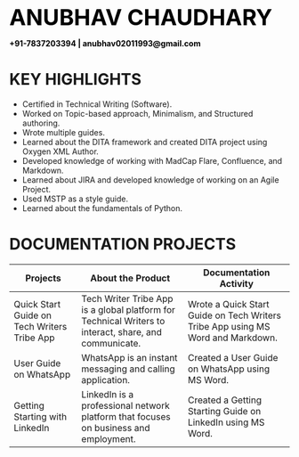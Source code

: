 <p><b><span style="color:black;font-size:40px">ANUBHAV CHAUDHARY</span></b></p>
<p ><b><span style="color:black;font-size:14px">+91-7837203394 | anubhav02011993@gmail.com </span></b></p>

# KEY HIGHLIGHTS
*	Certified in Technical Writing (Software).
*	Worked on Topic-based approach, Minimalism, and Structured authoring.
*	Wrote multiple guides.
*	Learned about the DITA framework and created DITA project using Oxygen XML Author.
*	Developed knowledge of working with MadCap Flare, Confluence, and Markdown.
*	Learned about JIRA and developed knowledge of working on an Agile Project.
*	Used MSTP as a style guide.
*	Learned about the fundamentals of Python.

# DOCUMENTATION PROJECTS
Projects | About the Product | Documentation Activity
-- | ---- | ------ |
Quick Start Guide on Tech Writers Tribe App|Tech Writer Tribe App is a global platform for Technical Writers to interact, share, and communicate.|Wrote a Quick Start Guide on Tech Writers Tribe App using MS Word and Markdown.
User Guide on WhatsApp|WhatsApp is an instant messaging and calling application.|Created a User Guide on WhatsApp using MS Word.
Getting Starting with LinkedIn|LinkedIn is a professional network platform that focuses on business and employment.|Created a Getting Starting Guide on LinkedIn using MS Word.


